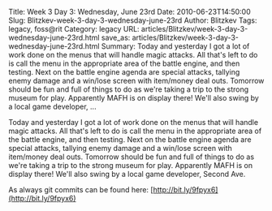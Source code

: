 Title: Week 3 Day 3: Wednesday, June 23rd
Date: 2010-06-23T14:50:00
Slug: Blitzkev-week-3-day-3-wednesday-june-23rd
Author: Blitzkev
Tags: legacy, foss@rit
Category: legacy
URL: articles/Blitzkev/week-3-day-3-wednesday-june-23rd.html
save_as: articles/Blitzkev/week-3-day-3-wednesday-june-23rd.html
Summary: Today and yesterday I got a lot of work done on the menus that will handle magic attacks. All that's left to do is call the menu in the appropriate area of the battle engine, and then testing. Next on the battle engine agenda are special attacks, tallying enemy damage and a win/lose screen with item/money deal outs. Tomorrow should be fun and full of things to do as we're taking a trip to the strong museum for play. Apparently MAFH is on display there! We'll also swing by a local game developer, ... 

Today and yesterday I got a lot of work done on the menus that will handle
magic attacks. All that's left to do is call the menu in the appropriate area
of the battle engine, and then testing. Next on the battle engine agenda are
special attacks, tallying enemy damage and a win/lose screen with item/money
deal outs. Tomorrow should be fun and full of things to do as we're taking a
trip to the strong museum for play. Apparently MAFH is on display there! We'll
also swing by a local game developer, Second Ave.

As always git commits can be found here:
[http://bit.ly/9fpyx6](http://bit.ly/9fpyx6)

